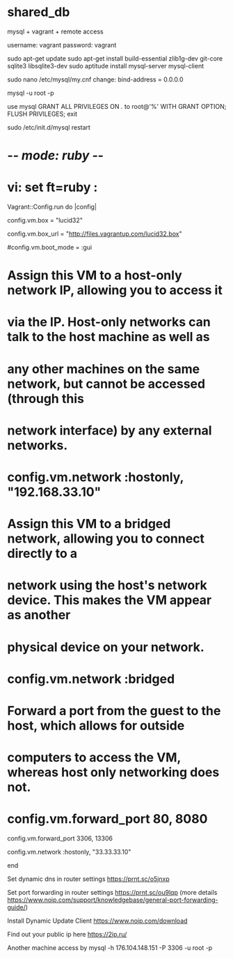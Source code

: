 # shared_db
mysql + vagrant + remote access

username: vagrant
password: vagrant

sudo apt-get update
sudo apt-get install build-essential zlib1g-dev git-core sqlite3 libsqlite3-dev
sudo aptitude install mysql-server mysql-client


sudo nano /etc/mysql/my.cnf
change:
bind-address            = 0.0.0.0


mysql -u root -p

use mysql
GRANT ALL PRIVILEGES ON *.* to root@'%' WITH GRANT OPTION;
FLUSH PRIVILEGES;
exit


sudo /etc/init.d/mysql restart




# -*- mode: ruby -*-
# vi: set ft=ruby :

Vagrant::Config.run do |config|

  config.vm.box = "lucid32"

  config.vm.box_url = "http://files.vagrantup.com/lucid32.box"

  #config.vm.boot_mode = :gui

  # Assign this VM to a host-only network IP, allowing you to access it
  # via the IP. Host-only networks can talk to the host machine as well as
  # any other machines on the same network, but cannot be accessed (through this
  # network interface) by any external networks.
  # config.vm.network :hostonly, "192.168.33.10"

  # Assign this VM to a bridged network, allowing you to connect directly to a
  # network using the host's network device. This makes the VM appear as another
  # physical device on your network.
  # config.vm.network :bridged

  # Forward a port from the guest to the host, which allows for outside
  # computers to access the VM, whereas host only networking does not.
  # config.vm.forward_port 80, 8080

  config.vm.forward_port 3306, 13306

  config.vm.network :hostonly, "33.33.33.10"


end


Set dynamic dns in router settings https://prnt.sc/o5jnxp

Set port forwarding in router settings https://prnt.sc/ou9lqp (more details https://www.noip.com/support/knowledgebase/general-port-forwarding-guide/)

Install Dynamic Update Client https://www.noip.com/download

Find out your public ip here https://2ip.ru/



Another machine access by
mysql -h 176.104.148.151 -P 3306 -u root -p